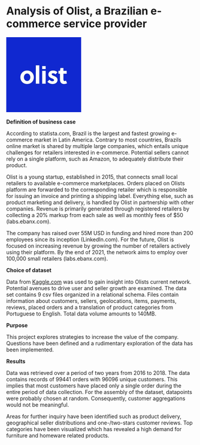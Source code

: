 # Analysis of Olist, a Brazilian e-commerce service provider

<div style="margin-left: auto; margin-right: auto;">
  <img src="logo.jfif" width="200" height="200">
</div>


**Definition of business case**

According to statista.com, Brazil is the largest and fastest growing e-commerce market in Latin America. Contrary to most countries, Brazils online market is shared by multiple large companies, which entails unique challenges for retailers interested in e-commerce. Potential sellers cannot rely on a single platform, such as Amazon, to adequately distribute their product.  

Olist is a young startup, established in 2015, that connects small local retailers to available e-commerce marketplaces. Orders placed on Olists platform are forwarded to the corresponding retailer which is responsible for issuing an invoice and printing a shipping label. Everything else, such as product marketing and delivery, is handled by Olist in partnership with other companies. Revenue is primarily generated through registered retailers by collecting a 20% markup from each sale as well as monthly fees of $50 (labs.ebanx.com).  

The company has raised over 55M USD in funding and hired more than 200 employees since its inception (LinkedIn.com). For the future, Olist is focused on increasing revenue by growing the number of retailers actively using their platform. By the end of 2021, the network aims to employ over 100,000 small retailers (labs.ebanx.com).

**Choice of dataset**

Data from [Kaggle.com](https://www.kaggle.com/olistbr/brazilian-ecommerce) was used to gain insight into Olists current network. Potential avenues to drive user and seller growth are examined. The data set contains 9 csv files organized in a relational schema. Files contain information about customers, sellers, geolocations, items, payments, reviews, placed orders and a translation of product categories from Portuguese to English. Total data volume amounts to 140MB.

**Purpose**

This project explores strategies to increase the value of the company. Questions have been defined and a rudimentary exploration of the data has been implemented.

**Results**

Data was retrieved over a period of two years from 2016 to 2018. The data contains records of 99441 orders with 96096 unique customers. This implies that most customers have placed only a single order during the entire period of data collection. For the assembly of the dataset, datapoints were probably chosen at random. Consequently, customer aggregations would not be meaningful. 

Areas for further inquiry have been identified such as product delivery, geographical seller distributions and one-/two-stars customer reviews. Top categories have been visualized which has revealed a high demand for furniture and homeware related products.
